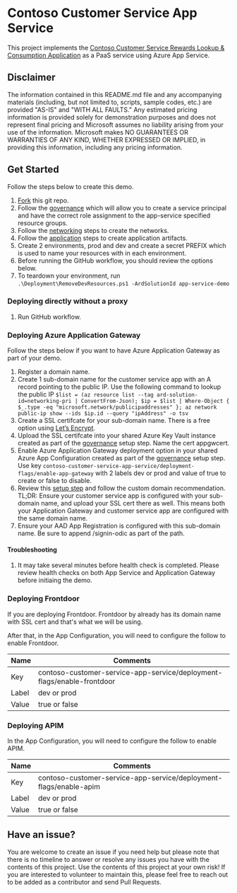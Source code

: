 # Contoso Customer Service App Service

This project implements the [Contoso Customer Service Rewards Lookup & Consumption Application](https://github.com/msft-davidlee/contoso-customer-service-app#readme) as a PaaS service using Azure App Service.

## Disclaimer

The information contained in this README.md file and any accompanying materials (including, but not limited to, scripts, sample codes, etc.) are provided "AS-IS" and "WITH ALL FAULTS." Any estimated pricing information is provided solely for demonstration purposes and does not represent final pricing and Microsoft assumes no liability arising from your use of the information. Microsoft makes NO GUARANTEES OR WARRANTIES OF ANY KIND, WHETHER EXPRESSED OR IMPLIED, in providing this information, including any pricing information.

## Get Started

Follow the steps below to create this demo.

1. [Fork](https://docs.github.com/en/get-started/quickstart/fork-a-repo) this git repo.
2. Follow the [governance](https://github.com/msft-davidlee/contoso-governance) which will allow you to create a service principal and have the correct role assignment to the app-service specified resource groups.
3. Follow the [networking](https://github.com/msft-davidlee/contoso-networking) steps to create the networks.
4. Follow the [application](https://github.com/msft-davidlee/contoso-customer-service-app) steps to create application artifacts.
5. Create 2 environments, prod and dev and create a secret PREFIX which is used to name your resources with in each environment.
6. Before running the GitHub workflow, you should review the options below.
7. To teardown your environment, run ``` .\Deployment\RemoveDevResources.ps1 -ArdSolutionId app-service-demo ```

### Deploying directly without a proxy

1. Run GitHub workflow.

### Deploying Azure Application Gateway

Follow the steps below if you want to have Azure Application Gateway as part of your demo.

1. Register a domain name.
2. Create 1 sub-domain name for the customer service app with an A record pointing to the public IP. Use the following command to lookup the public IP ``` $list = (az resource list --tag ard-solution-id=networking-pri | ConvertFrom-Json); $ip = $list | Where-Object { $_.type -eq "microsoft.network/publicipaddresses" }; az network public-ip show --ids $ip.id --query "ipAddress" -o tsv ```
3. Create a SSL certifcate for your sub-domain name. There is a free option using [Let’s Encrypt](https://letsencrypt.org/).
4. Upload the SSL certifcate into your shared Azure Key Vault instance created as part of the [governance](https://github.com/msft-davidlee/contoso-governance) setup step. Name the cert appgwcert.
5. Enable Azure Application Gateway deployment option in your shared Azure App Configuration created as part of the [governance](https://github.com/msft-davidlee/contoso-governance) setup step. Use key ``` contoso-customer-service-app-service/deployment-flags/enable-app-gateway ``` with 2 labels dev or prod and value of true to create or false to disable.
6. Review this [setup step](https://learn.microsoft.com/en-us/azure/application-gateway/configure-web-app?tabs=customdomain%2Cazure-portal) and follow the custom domain recommendation. TL;DR: Ensure your customer service app is configured with your sub-domain name, and upload your SSL cert there as well. This means both your Application Gateway and customer service app are configured with the same domain name.
7. Ensure your AAD App Registration is configured with this sub-domain name. Be sure to append /signin-odic as part of the path.

#### Troubleshooting

1. It may take several minutes before health check is completed. Please review health checks on both App Service and Application Gateway before initiaing the demo.

### Deploying Frontdoor

If you are deploying Frontdoor. Frontdoor by already has its domain name with SSL cert and that's what we will be using. 

After that, in the App Configuration, you will need to configure the follow to enable Frontdoor.

| Name | Comments |
| --- | --- |
| Key | contoso-customer-service-app-service/deployment-flags/enable-frontdoor |
| Label | dev or prod |
| Value | true or false |

### Deploying APIM

In the App Configuration, you will need to configure the follow to enable APIM.

| Name | Comments |
| --- | --- |
| Key | contoso-customer-service-app-service/deployment-flags/enable-apim |
| Label | dev or prod |
| Value | true or false |

## Have an issue?

You are welcome to create an issue if you need help but please note that there is no timeline to answer or resolve any issues you have with the contents of this project. Use the contents of this project at your own risk! If you are interested to volunteer to maintain this, please feel free to reach out to be added as a contributor and send Pull Requests.
